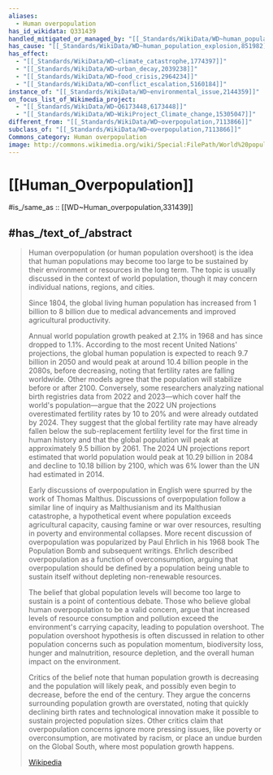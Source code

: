 ```yaml
---
aliases:
  - Human overpopulation
has_id_wikidata: Q331439
handled_mitigated_or_managed_by: "[[_Standards/WikiData/WD~human_population_control,130819]]"
has_cause: "[[_Standards/WikiData/WD~human_population_explosion,851982]]"
has_effect:
  - "[[_Standards/WikiData/WD~climate_catastrophe,1774397]]"
  - "[[_Standards/WikiData/WD~urban_decay,2039238]]"
  - "[[_Standards/WikiData/WD~food_crisis,2964234]]"
  - "[[_Standards/WikiData/WD~conflict_escalation,5160184]]"
instance_of: "[[_Standards/WikiData/WD~environmental_issue,2144359]]"
on_focus_list_of_Wikimedia_project:
  - "[[_Standards/WikiData/WD~Q6173448,6173448]]"
  - "[[_Standards/WikiData/WD~WikiProject_Climate_change,15305047]]"
different_from: "[[_Standards/WikiData/WD~overpopulation,7113866]]"
subclass_of: "[[_Standards/WikiData/WD~overpopulation,7113866]]"
Commons_category: Human overpopulation
image: http://commons.wikimedia.org/wiki/Special:FilePath/World%20population%20v3.svg
---
```


# [[Human_Overpopulation]] 

#is_/same_as :: [[WD~Human_overpopulation,331439]] 

## #has_/text_of_/abstract 

> Human overpopulation (or human population overshoot) 
> is the idea that human populations may become too large 
> to be sustained by their environment or resources in the long term. 
> The topic is usually discussed in the context of world population, 
> though it may concern individual nations, regions, and cities.
>
> Since 1804, the global living human population has increased from 1 billion to 8 billion 
> due to medical advancements and improved agricultural productivity. 
> 
> Annual world population growth peaked at 2.1% in 1968 and has since dropped to 1.1%. 
> According to the most recent United Nations' projections, the global human population is expected to reach 9.7 billion in 2050 and would peak at around 10.4 billion people in the 2080s, before decreasing, noting that fertility rates are falling worldwide. Other models agree that the population will stabilize before or after 2100. Conversely, some researchers analyzing national birth registries data from 2022 and 2023—which cover half the world's population—argue that the 2022 UN projections overestimated fertility rates by 10 to 20% and were already outdated by 2024. They suggest that the global fertility rate may have already fallen below the sub-replacement fertility level for the first time in human history and that the global population will peak at approximately 9.5 billion by 2061. The 2024 UN projections report estimated that world population would peak at 10.29 billion in 2084 and decline to 10.18 billion by 2100, which was 6% lower than the UN had estimated in 2014.
>
> Early discussions of overpopulation in English were spurred by the work of Thomas Malthus. Discussions of overpopulation follow a similar line of inquiry as Malthusianism and its Malthusian catastrophe, a hypothetical event where population exceeds agricultural capacity, causing famine or war over resources, resulting in poverty and environmental collapses. More recent discussion of overpopulation was popularized by Paul Ehrlich in his 1968 book The Population Bomb and subsequent writings. Ehrlich described overpopulation as a function of overconsumption, arguing that overpopulation should be defined by a population being unable to sustain itself without depleting non-renewable resources.
>
> The belief that global population levels will become too large to sustain is a point of contentious debate. Those who believe global human overpopulation to be a valid concern, argue that increased levels of resource consumption and pollution exceed the environment's carrying capacity, leading to population overshoot. The population overshoot hypothesis is often discussed in relation to other population concerns such as population momentum, biodiversity loss, hunger and malnutrition, resource depletion, and the overall human impact on the environment.
>
> Critics of the belief note that human population growth is decreasing and the population will likely peak, and possibly even begin to decrease, before the end of the century. They argue the concerns surrounding population growth are overstated, noting that quickly declining birth rates and technological innovation make it possible to sustain projected population sizes. Other critics claim that overpopulation concerns ignore more pressing issues, like poverty or overconsumption, are motivated by racism, or place an undue burden on the Global South, where most population growth happens.
>
> [Wikipedia](https://en.wikipedia.org/wiki/Human%20overpopulation) 

